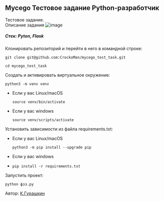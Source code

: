 ## Mycego Тестовое задание Python-разработчик 
Тестовое задание. </br>
Описание задания
![image](https://github.com/user-attachments/assets/72c52215-6a8b-4231-b576-6331d037516d)

##### Стек: Pyton, Flask

Клонировать репозиторий и перейти в него в командной строке:

```
git clone git@github.com:CrockoMan/mycego_test_task.git
```

```
cd mycego_test_task
```

Cоздать и активировать виртуальное окружение:

```
python3 -m venv venv
```

* Если у вас Linux/macOS

    ```
    source venv/bin/activate
    ```

* Если у вас windows

    ```
    source venv/scripts/activate
    ```

Установить зависимости из файла requirements.txt:
* Если у вас Linux/macOS

    ```
    python3 -m pip install --upgrade pip
    ```
* Если у вас windows
* 
    ```
    pip install -r requirements.txt
    ```

Запустить проект:

```
python фзз.py
```


Автор: [К.Гурашкин](https://github.com/CrockoMan)
